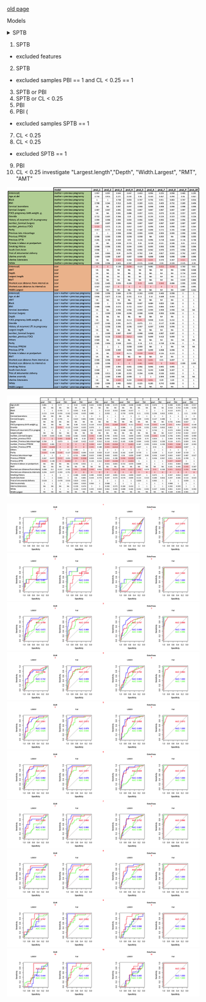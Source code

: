 [old page](old.md)

Models
<details>
  <summary>SPTB</summary>
  <br> (the same as the previous one)
  <br>
  <pre>
| model 	| N 	| cases 	| controls 	| features 	| number 	|
|-	|-	|-	|-	|-	|-	|
| scar + mather + previous pregnancy 	| 196 	| 8 	| 188 	| White, Black, South.East.Asian, Others, Smoking.History, Previous.SPTB, Previous.PPROM, <br>Previous.late.miscarriage, Cervical.Surgery, Uterine.anomaly, History.of.recurrent.UTI.in.pregnancy, <br>Trial.of.intrumental.delivery, BMI, Age.at.del, Gravida, Parity, number_Previous.SPTB, number_Previous.PPROM, <br>number_Previous.late.miscarriage, number_Cervical.Surgery, number_previous.FDCS, <br>Shortest.scar.distance.to.internal.os, Shortest.scar.distance.from.internal.os 	| 1 	|
| mather + previous pregnancy 	| 196 	| 8 	| 188 	| White, Black, South.East.Asian, Others, Smoking.History, Previous.SPTB, Previous.PPROM, <br>Previous.late.miscarriage, Cervical.Surgery, Uterine.anomaly, History.of.recurrent.UTI.in.pregnancy, <br>Trial.of.intrumental.delivery, BMI, Age.at.del, Gravida, Parity, number_Previous.SPTB, number_Previous.PPROM, <br>number_Previous.late.miscarriage, number_Cervical.Surgery, number_previous.FDCS 	| 1 	|
| scar 	| 196 	| 8 	| 188 	| Shortest.scar.distance.to.internal.os, Shortest.scar.distance.from.internal.os 	| 1 	|
| scar + mather + previous pregnancy 	| 170 	| 6 	| 164 	| White, Black, South.East.Asian, Others, Smoking.History, Previous.SPTB, Previous.PPROM, <br>Previous.late.miscarriage, Cervical.Surgery, Uterine.anomaly, History.of.recurrent.UTI.in.pregnancy, <br>Trial.of.intrumental.delivery, BMI, Age.at.del, Gravida, Parity, number_Previous.SPTB, number_Previous.PPROM, <br>number_Previous.late.miscarriage, number_Cervical.Surgery, number_previous.FDCS, <br>Shortest.scar.distance.to.internal.os, Shortest.scar.distance.from.internal.os 	| 2 	|
| mather + previous pregnancy 	| 170 	| 6 	| 164 	| White, Black, South.East.Asian, Others, Smoking.History, Previous.SPTB, Previous.PPROM, <br>Previous.late.miscarriage, Cervical.Surgery, Uterine.anomaly, History.of.recurrent.UTI.in.pregnancy, <br>Trial.of.intrumental.delivery, BMI, Age.at.del, Gravida, Parity, number_Previous.SPTB, number_Previous.PPROM, <br>number_Previous.late.miscarriage, number_Cervical.Surgery, number_previous.FDCS 	| 2 	|
| scar 	| 170 	| 6 	| 164 	| Shortest.scar.distance.to.internal.os, Shortest.scar.distance.from.internal.os 	| 2 	|
| scar + mather + previous pregnancy 	| 196 	| 31 	| 165 	| White, Black, South.East.Asian, Others, Smoking.History, Previous.SPTB, Previous.PPROM, <br>Previous.late.miscarriage, Cervical.Surgery, Uterine.anomaly, History.of.recurrent.UTI.in.pregnancy, <br>Trial.of.intrumental.delivery, Uterine.Extensions, Cervical.lacerations, Pyrexia.in.labour.or.postpartum, <br>BMI, Age.at.del, Gravida, Parity, number_Previous.SPTB, number_Previous.PPROM, number_Previous.late.miscarriage, <br>number_Cervical.Surgery, number_previous.FDCS, FDCS.pregnancy.birth.weight..g., <br>Shortest.scar.distance.to.internal.os, Shortest.scar.distance.from.internal.os 	| 3 	|
| mather + previous pregnancy 	| 196 	| 31 	| 165 	| White, Black, South.East.Asian, Others, Smoking.History, Previous.SPTB, Previous.PPROM, <br>Previous.late.miscarriage, Cervical.Surgery, Uterine.anomaly, History.of.recurrent.UTI.in.pregnancy, <br>Trial.of.intrumental.delivery, Uterine.Extensions, Cervical.lacerations, Pyrexia.in.labour.or.postpartum, <br>BMI, Age.at.del, Gravida, Parity, number_Previous.SPTB, number_Previous.PPROM, number_Previous.late.miscarriage, <br>number_Cervical.Surgery, number_previous.FDCS, FDCS.pregnancy.birth.weight..g. 	| 3 	|
| scar 	| 196 	| 31 	| 165 	| Shortest.scar.distance.to.internal.os, Shortest.scar.distance.from.internal.os 	| 3 	|
| scar + mather + previous pregnancy 	| 196 	| 26 	| 170 	| White, Black, South.East.Asian, Others, Smoking.History, Previous.SPTB, Previous.PPROM, <br>Previous.late.miscarriage, Cervical.Surgery, Uterine.anomaly, History.of.recurrent.UTI.in.pregnancy, <br>Trial.of.intrumental.delivery, Uterine.Extensions, Cervical.lacerations, Pyrexia.in.labour.or.postpartum, <br>BMI, Age.at.del, Gravida, Parity, number_Previous.SPTB, number_Previous.PPROM, number_Previous.late.miscarriage, <br>number_Cervical.Surgery, number_previous.FDCS, FDCS.pregnancy.birth.weight..g., <br>Shortest.scar.distance.to.internal.os, Shortest.scar.distance.from.internal.os 	| 4 	|
| mather + previous pregnancy 	| 196 	| 26 	| 170 	| White, Black, South.East.Asian, Others, Smoking.History, Previous.SPTB, Previous.PPROM, <br>Previous.late.miscarriage, Cervical.Surgery, Uterine.anomaly, History.of.recurrent.UTI.in.pregnancy, <br>Trial.of.intrumental.delivery, Uterine.Extensions, Cervical.lacerations, Pyrexia.in.labour.or.postpartum, <br>BMI, Age.at.del, Gravida, Parity, number_Previous.SPTB, number_Previous.PPROM, number_Previous.late.miscarriage, <br>number_Cervical.Surgery, number_previous.FDCS, FDCS.pregnancy.birth.weight..g. 	| 4 	|
| scar 	| 196 	| 26 	| 170 	| Shortest.scar.distance.to.internal.os, Shortest.scar.distance.from.internal.os 	| 4 	|
| scar + mather + previous pregnancy 	| 196 	| 25 	| 171 	| White, Black, South.East.Asian, Others, Smoking.History, Previous.SPTB, Previous.PPROM, <br>Previous.late.miscarriage, Cervical.Surgery, Uterine.anomaly, History.of.recurrent.UTI.in.pregnancy, <br>Trial.of.intrumental.delivery, Uterine.Extensions, Cervical.lacerations, Pyrexia.in.labour.or.postpartum, <br>BMI, Age.at.del, Gravida, Parity, number_Previous.SPTB, number_Previous.PPROM, number_Previous.late.miscarriage, <br>number_Cervical.Surgery, number_previous.FDCS, FDCS.pregnancy.birth.weight..g., <br>Shortest.scar.distance.to.internal.os, Shortest.scar.distance.from.internal.os 	| 5 	|
| mather + previous pregnancy 	| 196 	| 25 	| 171 	| White, Black, South.East.Asian, Others, Smoking.History, Previous.SPTB, Previous.PPROM, <br>Previous.late.miscarriage, Cervical.Surgery, Uterine.anomaly, History.of.recurrent.UTI.in.pregnancy, <br>Trial.of.intrumental.delivery, Uterine.Extensions, Cervical.lacerations, Pyrexia.in.labour.or.postpartum, <br>BMI, Age.at.del, Gravida, Parity, number_Previous.SPTB, number_Previous.PPROM, number_Previous.late.miscarriage, <br>number_Cervical.Surgery, number_previous.FDCS, FDCS.pregnancy.birth.weight..g. 	| 5 	|
| scar 	| 196 	| 25 	| 171 	| Shortest.scar.distance.to.internal.os, Shortest.scar.distance.from.internal.os 	| 5 	|
| scar + mather + previous pregnancy 	| 188 	| 23 	| 165 	| White, Black, South.East.Asian, Others, Smoking.History, Previous.SPTB, Previous.PPROM, <br>Previous.late.miscarriage, Cervical.Surgery, Uterine.anomaly, History.of.recurrent.UTI.in.pregnancy, <br>Trial.of.intrumental.delivery, Uterine.Extensions, Cervical.lacerations, Pyrexia.in.labour.or.postpartum, <br>BMI, Age.at.del, Gravida, Parity, number_Previous.SPTB, number_Previous.PPROM, number_Previous.late.miscarriage, <br>number_Cervical.Surgery, number_previous.FDCS, FDCS.pregnancy.birth.weight..g., <br>Shortest.scar.distance.to.internal.os, Shortest.scar.distance.from.internal.os 	| 6 	|
| mather + previous pregnancy 	| 188 	| 23 	| 165 	| White, Black, South.East.Asian, Others, Smoking.History, Previous.SPTB, Previous.PPROM, <br>Previous.late.miscarriage, Cervical.Surgery, Uterine.anomaly, History.of.recurrent.UTI.in.pregnancy, <br>Trial.of.intrumental.delivery, Uterine.Extensions, Cervical.lacerations, Pyrexia.in.labour.or.postpartum, <br>BMI, Age.at.del, Gravida, Parity, number_Previous.SPTB, number_Previous.PPROM, number_Previous.late.miscarriage, <br>number_Cervical.Surgery, number_previous.FDCS, FDCS.pregnancy.birth.weight..g. 	| 6 	|
| scar 	| 188 	| 23 	| 165 	| Shortest.scar.distance.to.internal.os, Shortest.scar.distance.from.internal.os 	| 6 	|
| scar + mather + previous pregnancy 	| 196 	| 20 	| 176 	| White, Black, South.East.Asian, Others, Smoking.History, Previous.SPTB, Previous.PPROM, <br>Previous.late.miscarriage, Cervical.Surgery, Uterine.anomaly, History.of.recurrent.UTI.in.pregnancy, <br>Trial.of.intrumental.delivery, Uterine.Extensions, Cervical.lacerations, Pyrexia.in.labour.or.postpartum, <br>BMI, Age.at.del, Gravida, Parity, number_Previous.SPTB, number_Previous.PPROM, number_Previous.late.miscarriage, <br>number_Cervical.Surgery, number_previous.FDCS, FDCS.pregnancy.birth.weight..g., <br>Shortest.scar.distance.to.internal.os, Shortest.scar.distance.from.internal.os 	| 7 	|
| mather + previous pregnancy 	| 196 	| 20 	| 176 	| White, Black, South.East.Asian, Others, Smoking.History, Previous.SPTB, Previous.PPROM, <br>Previous.late.miscarriage, Cervical.Surgery, Uterine.anomaly, History.of.recurrent.UTI.in.pregnancy, <br>Trial.of.intrumental.delivery, Uterine.Extensions, Cervical.lacerations, Pyrexia.in.labour.or.postpartum, <br>BMI, Age.at.del, Gravida, Parity, number_Previous.SPTB, number_Previous.PPROM, number_Previous.late.miscarriage, <br>number_Cervical.Surgery, number_previous.FDCS, FDCS.pregnancy.birth.weight..g. 	| 7 	|
| scar 	| 196 	| 20 	| 176 	| Shortest.scar.distance.to.internal.os, Shortest.scar.distance.from.internal.os 	| 7 	|
| scar + mather + previous pregnancy 	| 188 	| 18 	| 170 	| White, Black, South.East.Asian, Others, Smoking.History, Previous.SPTB, Previous.PPROM, <br>Previous.late.miscarriage, Cervical.Surgery, Uterine.anomaly, History.of.recurrent.UTI.in.pregnancy, <br>Trial.of.intrumental.delivery, Uterine.Extensions, Cervical.lacerations, Pyrexia.in.labour.or.postpartum, <br>BMI, Age.at.del, Gravida, Parity, number_Previous.SPTB, number_Previous.PPROM, number_Previous.late.miscarriage, <br>number_Cervical.Surgery, number_previous.FDCS, FDCS.pregnancy.birth.weight..g., <br>Shortest.scar.distance.to.internal.os, Shortest.scar.distance.from.internal.os 	| 8 	|
| mather + previous pregnancy 	| 188 	| 18 	| 170 	| White, Black, South.East.Asian, Others, Smoking.History, Previous.SPTB, Previous.PPROM, <br>Previous.late.miscarriage, Cervical.Surgery, Uterine.anomaly, History.of.recurrent.UTI.in.pregnancy, <br>Trial.of.intrumental.delivery, Uterine.Extensions, Cervical.lacerations, Pyrexia.in.labour.or.postpartum, <br>BMI, Age.at.del, Gravida, Parity, number_Previous.SPTB, number_Previous.PPROM, number_Previous.late.miscarriage, <br>number_Cervical.Surgery, number_previous.FDCS, FDCS.pregnancy.birth.weight..g. 	| 8 	|
| scar 	| 188 	| 18 	| 170 	| Shortest.scar.distance.to.internal.os, Shortest.scar.distance.from.internal.os 	| 8 	|
| scar + mather + previous pregnancy 	| 196 	| 25 	| 171 	| White, Black, South.East.Asian, Others, Smoking.History, Previous.SPTB, Previous.PPROM, <br>Previous.late.miscarriage, Cervical.Surgery, Uterine.anomaly, History.of.recurrent.UTI.in.pregnancy, <br>Trial.of.intrumental.delivery, Uterine.Extensions, Cervical.lacerations, Pyrexia.in.labour.or.postpartum, <br>BMI, Age.at.del, Gravida, Parity, number_Previous.SPTB, number_Previous.PPROM, number_Previous.late.miscarriage, <br>number_Cervical.Surgery, number_previous.FDCS, FDCS.pregnancy.birth.weight..g., <br>Shortest.scar.distance.to.internal.os, Largest.length, Depth, Width.Largest, RMT, AMT, Shortest.scar.distance.from.internal.os 	| 9 	|
| mather + previous pregnancy 	| 196 	| 25 	| 171 	| White, Black, South.East.Asian, Others, Smoking.History, Previous.SPTB, Previous.PPROM, <br>Previous.late.miscarriage, Cervical.Surgery, Uterine.anomaly, History.of.recurrent.UTI.in.pregnancy, <br>Trial.of.intrumental.delivery, Uterine.Extensions, Cervical.lacerations, Pyrexia.in.labour.or.postpartum, <br>BMI, Age.at.del, Gravida, Parity, number_Previous.SPTB, number_Previous.PPROM, number_Previous.late.miscarriage, <br>number_Cervical.Surgery, number_previous.FDCS, FDCS.pregnancy.birth.weight..g. 	| 9 	|
| scar 	| 196 	| 25 	| 171 	| Shortest.scar.distance.to.internal.os, Largest.length, Depth, Width.Largest, RMT, AMT, Shortest.scar.distance.from.internal.os 	| 9 	|
| scar + mather + previous pregnancy 	| 196 	| 20 	| 176 	| White, Black, South.East.Asian, Others, Smoking.History, Previous.SPTB, Previous.PPROM, <br>Previous.late.miscarriage, Cervical.Surgery, Uterine.anomaly, History.of.recurrent.UTI.in.pregnancy, <br>Trial.of.intrumental.delivery, Uterine.Extensions, Cervical.lacerations, Pyrexia.in.labour.or.postpartum, <br>BMI, Age.at.del, Gravida, Parity, number_Previous.SPTB, number_Previous.PPROM, number_Previous.late.miscarriage, <br>number_Cervical.Surgery, number_previous.FDCS, FDCS.pregnancy.birth.weight..g., <br>Shortest.scar.distance.to.internal.os, Largest.length, Depth, Width.Largest, RMT, AMT, Shortest.scar.distance.from.internal.os 	| 10 	|
| mather + previous pregnancy 	| 196 	| 20 	| 176 	| White, Black, South.East.Asian, Others, Smoking.History, Previous.SPTB, Previous.PPROM, <br>Previous.late.miscarriage, Cervical.Surgery, Uterine.anomaly, History.of.recurrent.UTI.in.pregnancy, <br>Trial.of.intrumental.delivery, Uterine.Extensions, Cervical.lacerations, Pyrexia.in.labour.or.postpartum, <br>BMI, Age.at.del, Gravida, Parity, number_Previous.SPTB, number_Previous.PPROM, number_Previous.late.miscarriage, <br>number_Cervical.Surgery, number_previous.FDCS, FDCS.pregnancy.birth.weight..g. 	| 10 	|
| scar 	| 196 	| 20 	| 176 	| Shortest.scar.distance.to.internal.os, Largest.length, Depth, Width.Largest, RMT, AMT, <br>Shortest.scar.distance.from.internal.os 	| 10 	|

  </pre>
</details>

1. SPTB
- excluded features 
2. SPTB
- excluded samples PBI == 1 and CL < 0.25 == 1 					
3. SPTB  or PBI						
4. SPTB or CL < 0.25						
5. PBI						
6. PBI (
- excluded samples SPTB == 1
7. CL < 0.25						
8. CL < 0.25 
- excluded SPTB == 1
9. PBI 					
10. CL < 0.25 investigate "Largest.length","Depth", "Width.Largest", "RMT", "AMT"	


![Image](./data/multiparam_glm.png)

![Image](./data/one_param_tests.png)

![Image](./data/1common.png)
![Image](./data/2common.png)
![Image](./data/3common.png)
![Image](./data/4common.png)
![Image](./data/5common.png)
![Image](./data/6common.png)
![Image](./data/7common.png)
![Image](./data/8common.png)
![Image](./data/9common.png)
![Image](./data/10common.png)



